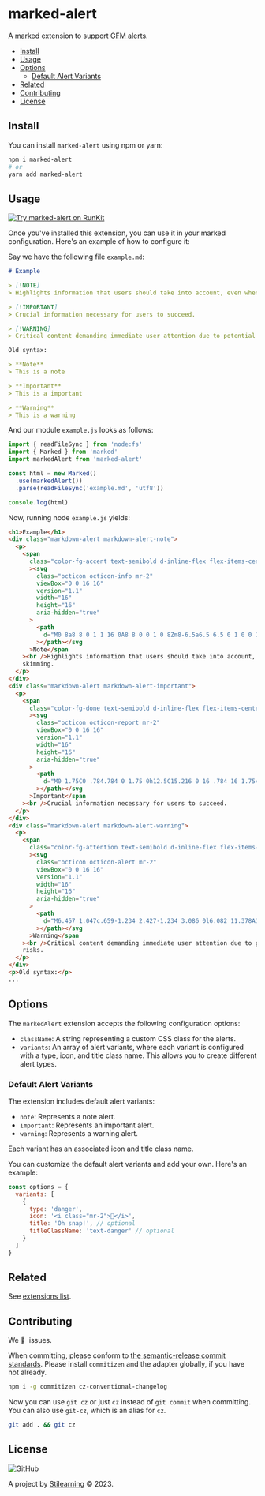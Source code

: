 # marked-alert

A [marked](https://marked.js.org/) extension to support [GFM alerts](https://github.com/orgs/community/discussions/16925).

- [Install](#install)
- [Usage](#usage)
- [Options](#options)
  - [Default Alert Variants](#default-alert-variants)
- [Related](#related)
- [Contributing](#contributing)
- [License](#license)

## Install

You can install `marked-alert` using npm or yarn:

```bash
npm i marked-alert
# or
yarn add marked-alert
```

## Usage

[![Try marked-alert on RunKit](https://badge.runkitcdn.com/marked-alert.svg)](https://untitled-fmwk1u13dn8y.runkit.sh/)

Once you've installed this extension, you can use it in your marked configuration. Here's an example of how to configure it:

Say we have the following file `example.md`:

```md
# Example

> [!NOTE]
> Highlights information that users should take into account, even when skimming.

> [!IMPORTANT]
> Crucial information necessary for users to succeed.

> [!WARNING]
> Critical content demanding immediate user attention due to potential risks.

Old syntax:

> **Note**
> This is a note

> **Important**
> This is a important

> **Warning**
> This is a warning
```

And our module `example.js` looks as follows:

```js
import { readFileSync } from 'node:fs'
import { Marked } from 'marked'
import markedAlert from 'marked-alert'

const html = new Marked()
  .use(markedAlert())
  .parse(readFileSync('example.md', 'utf8'))

console.log(html)
```

Now, running node `example.js` yields:

```html
<h1>Example</h1>
<div class="markdown-alert markdown-alert-note">
  <p>
    <span
      class="color-fg-accent text-semibold d-inline-flex flex-items-center mb-1"
      ><svg
        class="octicon octicon-info mr-2"
        viewBox="0 0 16 16"
        version="1.1"
        width="16"
        height="16"
        aria-hidden="true"
      >
        <path
          d="M0 8a8 8 0 1 1 16 0A8 8 0 0 1 0 8Zm8-6.5a6.5 6.5 0 1 0 0 13 6.5 6.5 0 0 0 0-13ZM6.5 7.75A.75.75 0 0 1 7.25 7h1a.75.75 0 0 1 .75.75v2.75h.25a.75.75 0 0 1 0 1.5h-2a.75.75 0 0 1 0-1.5h.25v-2h-.25a.75.75 0 0 1-.75-.75ZM8 6a1 1 0 1 1 0-2 1 1 0 0 1 0 2Z"
        ></path></svg
      >Note</span
    ><br />Highlights information that users should take into account, even when
    skimming.
  </p>
</div>
<div class="markdown-alert markdown-alert-important">
  <p>
    <span
      class="color-fg-done text-semibold d-inline-flex flex-items-center mb-1"
      ><svg
        class="octicon octicon-report mr-2"
        viewBox="0 0 16 16"
        version="1.1"
        width="16"
        height="16"
        aria-hidden="true"
      >
        <path
          d="M0 1.75C0 .784.784 0 1.75 0h12.5C15.216 0 16 .784 16 1.75v9.5A1.75 1.75 0 0 1 14.25 13H8.06l-2.573 2.573A1.458 1.458 0 0 1 3 14.543V13H1.75A1.75 1.75 0 0 1 0 11.25Zm1.75-.25a.25.25 0 0 0-.25.25v9.5c0 .138.112.25.25.25h2a.75.75 0 0 1 .75.75v2.19l2.72-2.72a.749.749 0 0 1 .53-.22h6.5a.25.25 0 0 0 .25-.25v-9.5a.25.25 0 0 0-.25-.25Zm7 2.25v2.5a.75.75 0 0 1-1.5 0v-2.5a.75.75 0 0 1 1.5 0ZM9 9a1 1 0 1 1-2 0 1 1 0 0 1 2 0Z"
        ></path></svg
      >Important</span
    ><br />Crucial information necessary for users to succeed.
  </p>
</div>
<div class="markdown-alert markdown-alert-warning">
  <p>
    <span
      class="color-fg-attention text-semibold d-inline-flex flex-items-center mb-1"
      ><svg
        class="octicon octicon-alert mr-2"
        viewBox="0 0 16 16"
        version="1.1"
        width="16"
        height="16"
        aria-hidden="true"
      >
        <path
          d="M6.457 1.047c.659-1.234 2.427-1.234 3.086 0l6.082 11.378A1.75 1.75 0 0 1 14.082 15H1.918a1.75 1.75 0 0 1-1.543-2.575Zm1.763.707a.25.25 0 0 0-.44 0L1.698 13.132a.25.25 0 0 0 .22.368h12.164a.25.25 0 0 0 .22-.368Zm.53 3.996v2.5a.75.75 0 0 1-1.5 0v-2.5a.75.75 0 0 1 1.5 0ZM9 11a1 1 0 1 1-2 0 1 1 0 0 1 2 0Z"
        ></path></svg
      >Warning</span
    ><br />Critical content demanding immediate user attention due to potential
    risks.
  </p>
</div>
<p>Old syntax:</p>
...
```

## Options

The `markedAlert` extension accepts the following configuration options:

- `className`: A string representing a custom CSS class for the alerts.
- `variants`: An array of alert variants, where each variant is configured with a type, icon, and title class name. This allows you to create different alert types.

### Default Alert Variants

The extension includes default alert variants:

- `note`: Represents a note alert.
- `important`: Represents an important alert.
- `warning`: Represents a warning alert.

Each variant has an associated icon and title class name.

You can customize the default alert variants and add your own. Here's an example:

```js
const options = {
  variants: [
    {
      type: 'danger',
      icon: '<i class="mr-2">🚨</i>',
      title: 'Oh snap!', // optional
      titleClassName: 'text-danger' // optional
    }
  ]
}
```

## Related

See [extensions list](https://github.com/bent10/marked-extensions#packages).

## Contributing

We 💛&nbsp; issues.

When committing, please conform to [the semantic-release commit standards](https://www.conventionalcommits.org/). Please install `commitizen` and the adapter globally, if you have not already.

```bash
npm i -g commitizen cz-conventional-changelog
```

Now you can use `git cz` or just `cz` instead of `git commit` when committing. You can also use `git-cz`, which is an alias for `cz`.

```bash
git add . && git cz
```

## License

![GitHub](https://img.shields.io/github/license/bent10/marked-extensions)

A project by [Stilearning](https://stilearning.com) &copy; 2023.
